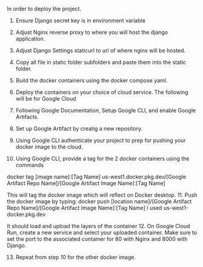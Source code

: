 In order to deploy the project.

1. Ensure Django secret key is in environment variable
2. Adjust Nginx reverse proxy to where you will host the django application.
3. Adjust Django Settings staticurl to url of where nginx will be hosted.
4. Copy all file in static folder subfolders and paste them into the static folder.
5. Build the docker containers using the docker compose yaml.
6. Deploy the containers on your choice of cloud service. The following will be for Google Cloud

7. Following Google Documentation, Setup Google CLI, and enable Google Artifacts.
8. Set up Google Artifact by creatig a new repository.
9. Using Google CLI authenticate your project to prep for pushing your docker image to the cloud.
10. Using Google CLI, provide a tag for the 2 docker containers using the commands

  docker tag [image name]:[Tag Name] us-west1.docker.pkg.dev/[Google Artifact Repo Name]/[Google Artifact Image Name]:[Tag Name]

  This will tag the docker image which will reflect on Docker desktop.
11. Push the docker image by typing:
  docker push [location name]/[Google Artifact Repo Name]/[Google Artifact Image Name]:[Tag Name]
    I used us-west1-docker.pkg.dev
    
  It should load and upload the layers of the container
12. On Google Cloud Run, create a new service and select your uploaded container. Make sure to set the port to the associated container for 80 with Nginx and 8000 with Django.

13. Repeat from step 10 for the other docker image.